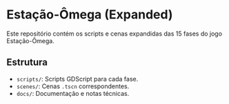 # Estação-Ômega (Expanded)

Este repositório contém os scripts e cenas expandidas das 15 fases do jogo Estação-Ômega.

## Estrutura
- `scripts/`: Scripts GDScript para cada fase.
- `scenes/`: Cenas `.tscn` correspondentes.
- `docs/`: Documentação e notas técnicas.
